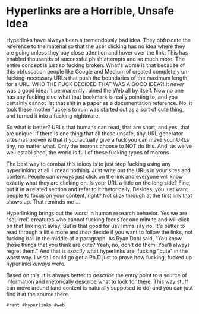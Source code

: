 # Hyperlinks are a Horrible, Unsafe Idea

Hyperlinks have always been a tremendously bad idea. They obfuscate the
reference to the material so that the user clicking has no idea where
they are going unless they pay close attention and hover over the link.
This has enabled thousands of successful phish attempts and so much
more. The entire concept is just so fucking broken. What's worse is that
because of this obfuscation people like Google and Medium of created
completely un-fucking-necessary URLs that push the boundaries of the
maximum length for a URL. WHO THE FUCK DECIDED THAT WAS A GOOD IDEA?! It
*never* was a good idea. It permanently ruined the Web all by itself.
Now no one has any fucking clue what that bookmark is really pointing
to, and you certainly cannot list that shit in a paper as a
documentation reference. No, it took these mother fuckers to ruin was
started out as a sort of cute thing, and turned it into a fucking
nightmare.

So what is better? URLs that humans can read, that are short, and yes,
that are unique. If there is one thing that all those unsafe, tiny-URL
generator sites has proven is that if you actually give a fuck you can
make your URLs tiny, no matter what. Only the morons choose to NOT do
this. And, as we've well established, the world is full of these fucking
types of morons.

The best way to combat this idiocy is to just stop fucking using any
hyperlinking at all. I mean nothing. Just write out the URLs in your
sites and content. People can *always* just click on the link and
everyone will know exactly what they are clicking on. Is your URL a
little on the long side? Fine, put it in a related section and refer to
it rhetorically. Besides, you just want people to focus on your content,
right? Not click through at the first link that shows up. That reminds
me ...

Hyperlinking brings out the *worst* in human research behavior. Yes we
are "squirrel" creatures who cannot fucking focus for one minute and
will click on that link right away. But is that good for us? Imma say
no. It's better to read through a little more and *then* decide if you
want to follow the links, not fucking bail in the middle of a paragraph.
As Ryan Dahl said, "You know those things that you think are cute? Yeah,
no, don't do them. You'll always regret them." And that is *exactly*
what hyperlinks are, fucking "cute" in the worst way. I wish I could go
get a Ph.D just to prove how fucking, fucked up hyperlinks *always*
were.

Based on this, it is always better to *describe* the entry point to a
source of information and rhetorically describe what to look for there.
This way stuff can move around (and content is naturally supposed to do)
and you can just find it at the source there.

    #rant #hyperlinks #web
